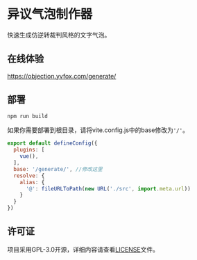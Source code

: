 # 异议气泡制作器

快速生成仿逆转裁判风格的文字气泡。

## 在线体验

https://objection.yvfox.com/generate/

## 部署

```sh
npm run build
```

如果你需要部署到根目录，请将vite.config.js中的base修改为`'/'`。

```js
export default defineConfig({
  plugins: [
    vue(),
  ],
  base: '/generate/', //修改这里
  resolve: {
    alias: {
      '@': fileURLToPath(new URL('./src', import.meta.url))
    }
  }
})
```

## 许可证
项目采用GPL-3.0开源，详细内容请查看[LICENSE](./LICENSE)文件。